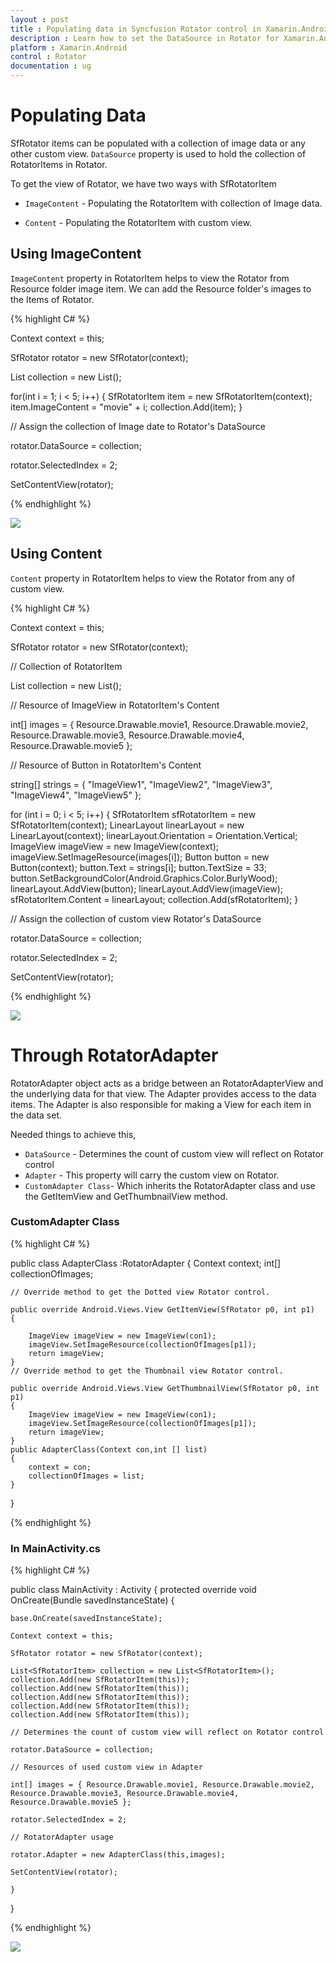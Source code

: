```yaml
---
layout : post
title : Populating data in Syncfusion Rotator control in Xamarin.Android
description : Learn how to set the DataSource in Rotator for Xamarin.Android
platform : Xamarin.Android
control : Rotator 
documentation : ug
---
```


# Populating Data

SfRotator items can be populated with a collection of image data or any other custom view. `DataSource` property is used to hold the collection of RotatorItems in Rotator.

To get the view of Rotator, we have two ways with SfRotatorItem

* `ImageContent` - Populating the RotatorItem with collection of Image data.

* `Content` - Populating the RotatorItem with custom view.

## Using ImageContent 

`ImageContent` property in RotatorItem helps to view the Rotator from Resource folder image item.
We can add the Resource folder's images to the Items of Rotator.

{% highlight C# %}

Context context = this;

SfRotator rotator = new SfRotator(context);

List<SfRotatorItem> collection = new List<SfRotatorItem>();

for(int i = 1; i < 5; i++)
{
	SfRotatorItem item = new SfRotatorItem(context);
	item.ImageContent = "movie" + i;
	collection.Add(item);
}

// Assign the collection of Image date to Rotator's DataSource

rotator.DataSource = collection;

rotator.SelectedIndex = 2;

SetContentView(rotator);

{% endhighlight %}

![](images/rotator.png)

## Using Content

`Content` property in RotatorItem helps to view the Rotator from any of custom view. 

{% highlight C# %}

Context context = this;

SfRotator rotator = new SfRotator(context);

// Collection of RotatorItem

List<SfRotatorItem> collection = new List<SfRotatorItem>();

// Resource of ImageView in RotatorItem's Content

int[] images = { Resource.Drawable.movie1, Resource.Drawable.movie2, Resource.Drawable.movie3, Resource.Drawable.movie4, Resource.Drawable.movie5 };

// Resource of Button in RotatorItem's Content

string[] strings = { "ImageView1", "ImageView2", "ImageView3", "ImageView4", "ImageView5" };

for (int i = 0; i < 5; i++)
{
	SfRotatorItem sfRotatorItem = new SfRotatorItem(context);
	LinearLayout linearLayout = new LinearLayout(context);
	linearLayout.Orientation = Orientation.Vertical;
	ImageView imageView = new ImageView(context);
	imageView.SetImageResource(images[i]);
	Button button = new Button(context);
	button.Text = strings[i];
	button.TextSize = 33;
	button.SetBackgroundColor(Android.Graphics.Color.BurlyWood);
	linearLayout.AddView(button);
	linearLayout.AddView(imageView);
	sfRotatorItem.Content = linearLayout;
	collection.Add(sfRotatorItem);
}

// Assign the collection of custom view  Rotator's DataSource

rotator.DataSource = collection;

rotator.SelectedIndex = 2;

SetContentView(rotator);

{% endhighlight %}

![](images/content.png)

# Through RotatorAdapter

RotatorAdapter object acts as a bridge between an RotatorAdapterView and the underlying data for that view. The Adapter provides access to the data items. The Adapter is also responsible for making a View for each item in the data set.

Needed things to achieve this,

* `DataSource` - Determines the count of custom view will reflect on Rotator control
* `Adapter` - This property will carry the custom view on Rotator.
* `CustomAdapter Class`- Which inherits the RotatorAdapter class and use the GetItemView and GetThumbnailView method.

### CustomAdapter Class

{% highlight C# %}

public class AdapterClass :RotatorAdapter
{
	Context context;
	int[] collectionOfImages;

	// Override method to get the Dotted view Rotator control.

	public override Android.Views.View GetItemView(SfRotator p0, int p1)
	{

		ImageView imageView = new ImageView(con1);
		imageView.SetImageResource(collectionOfImages[p1]);
		return imageView;
	} 
	// Override method to get the Thumbnail view Rotator control.
		
	public override Android.Views.View GetThumbnailView(SfRotator p0, int p1)
	{
		ImageView imageView = new ImageView(con1);
		imageView.SetImageResource(collectionOfImages[p1]);
		return imageView;
	}
	public AdapterClass(Context con,int [] list)
	{
		context = con;
		collectionOfImages = list;
	}

}

{% endhighlight %}

### In MainActivity.cs

{% highlight C# %}

public class MainActivity : Activity
{
	protected override void OnCreate(Bundle savedInstanceState)
	{
		
	base.OnCreate(savedInstanceState);

	Context context = this;

	SfRotator rotator = new SfRotator(context);

	List<SfRotatorItem> collection = new List<SfRotatorItem>();
	collection.Add(new SfRotatorItem(this));
	collection.Add(new SfRotatorItem(this));
	collection.Add(new SfRotatorItem(this));
	collection.Add(new SfRotatorItem(this));
	collection.Add(new SfRotatorItem(this));

	// Determines the count of custom view will reflect on Rotator control

	rotator.DataSource = collection;

	// Resources of used custom view in Adapter

	int[] images = { Resource.Drawable.movie1, Resource.Drawable.movie2, Resource.Drawable.movie3, Resource.Drawable.movie4, Resource.Drawable.movie5 };

	rotator.SelectedIndex = 2;

	// RotatorAdapter usage

	rotator.Adapter = new AdapterClass(this,images);

	SetContentView(rotator);

	}
}

{% endhighlight %}

![](images/rotator.png)
